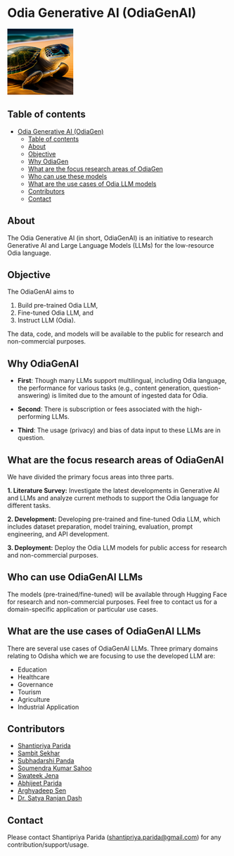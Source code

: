 # Odia Generative AI (OdiaGenAI)

<p align="left">
  <img src="odiagen_logo.jpg" width="150" height="150">
</p>


## Table of contents
- [Odia Generative AI (OdiaGen)](#odia-generative-ai-odiagen)
  - [Table of contents](#table-of-contents)
  - [About](#about)
  - [Objective](#objective)
  - [Why OdiaGen](#why-odiagen)
  - [What are the focus research areas of OdiaGen](#what-are-the-focus-research-areas-of-odiagen)
  - [Who can use these models](#who-can-use-these-models)
  - [What are the use cases of Odia LLM models](#what-are-the-use-cases-of-odia-llm-models)
  - [Contributors](#contributors)
  - [Contact](#contact)


## About
The Odia Generative AI (in short, OdiaGenAI) is an initiative to research Generative AI and Large Language Models (LLMs) for the low-resource Odia language.

## Objective
The OdiaGenAI aims to 
1. Build pre-trained Odia LLM, 
2. Fine-tuned Odia LLM, and 
3. Instruct LLM (Odia). 

The data, code, and models will be available to the public for research and non-commercial purposes.  

## Why OdiaGenAI

* **First**: Though many LLMs support multilingual, including Odia language, the performance for various tasks (e.g., content generation, question-answering) is limited due to the amount of ingested data for Odia. 
* **Second**: There is subscription or fees associated with the high-performing LLMs.

* **Third**: The usage (privacy) and bias of data input to these LLMs are in question.

## What are the focus research areas of OdiaGenAI
We have divided the primary focus areas into three parts.

**1. Literature Survey:** Investigate the latest developments in Generative AI and LLMs and analyze current methods to support the Odia language for different tasks. 

**2. Development:** Developing pre-trained and fine-tuned Odia LLM, which includes dataset preparation, model training, evaluation, prompt engineering, and API development. 

**3. Deployment:** Deploy the Odia LLM models for public access for research and non-commercial purposes.

## Who can use OdiaGenAI LLMs
The models (pre-trained/fine-tuned) will be available through Hugging Face for research and non-commercial purposes. Feel free to contact us for a domain-specific application or particular use cases. 

## What are the use cases of OdiaGenAI LLMs
There are several use cases of OdiaGenAI LLMs. Three primary domains relating to Odisha which we are focusing to use the developed LLM are:
* Education
* Healthcare
* Governance
* Tourism
* Agriculture
* Industrial Application

## Contributors
* [Shantipriya Parida](https://www.linkedin.com/in/shantipriya-parida-9781a9127/)
* [Sambit Sekhar](https://www.linkedin.com/in/sambit-sekhar-ai/)
* [Subhadarshi Panda](https://www.linkedin.com/in/subhadarshi-panda-1ba5091a/)
* [Soumendra Kumar Sahoo](https://www.linkedin.com/in/soumendrak/)
* [Swateek Jena](https://www.linkedin.com/in/swateek/)
* [Abhijeet Parida](https://www.linkedin.com/in/a-parida/)
* [Arghyadeep Sen](https://www.linkedin.com/in/arghyadeep-sen-kiit/)
* [Dr. Satya Ranjan Dash](https://ksca.kiit.ac.in/profiles/satya-ranjan-dash/)

## Contact
Please contact Shantipriya Parida (shantipriya.parida@gmail.com) for any contribution/support/usage.
